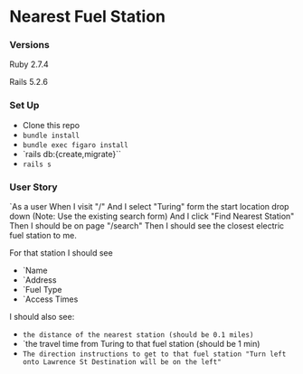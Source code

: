 # Nearest Fuel Station

### Versions

Ruby 2.7.4

Rails 5.2.6

### Set Up

- Clone this repo
- `bundle install`
- `bundle exec figaro install`
- `rails db:{create,migrate}``
- `rails s`
### User Story

`As a user
When I visit "/"
And I select "Turing" form the start location drop down (Note: Use the existing search form)
And I click "Find Nearest Station"
Then I should be on page "/search"
Then I should see the closest electric fuel station to me.

For that station I should see
- `Name
- `Address
- `Fuel Type
- `Access Times

I should also see:
- `the distance of the nearest station (should be 0.1 miles)`
- `the travel time from Turing to that fuel station (should be 1 min)
- `The direction instructions to get to that fuel station
  "Turn left onto Lawrence St Destination will be on the left"`
